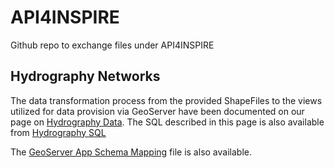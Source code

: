 # API4INSPIRE
Github repo to exchange files under API4INSPIRE

## Hydrography Networks

The data transformation process from the provided ShapeFiles to the views utilized for data provision via GeoServer have been documented on our page on [Hydrography Data](https://github.com/INSIDE-information-systems/API4INSPIRE/blob/master/Hydrography_Network_Data.md). The SQL described in this page is also available from [Hydrography SQL](https://github.com/INSIDE-information-systems/API4INSPIRE/blob/master/sql/Hydrography.sql)

The [GeoServer App Schema Mapping](https://github.com/INSIDE-information-systems/API4INSPIRE/blob/master/AppSchemaMapping/MappingHYN.xml) file is also available.
